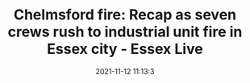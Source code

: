 ---
"title": "Chelmsford fire: Recap as seven crews rush to industrial unit fire in Essex city - Essex Live"
"date": "2021-11-12 11:13:3"
"feed_name": "GOOGLENEWSINDUSTRIAL"
"feed_website": "https://news.google.com/search?q=industrial%2Bincident&hl=en-US&gl=US&ceid=US:en"
"feed_rss": "https://news.google.com/rss/search?q=industrial%2Bincident&hl=en-US&gl=US&ceid=US:en"
"link": "https://www.essexlive.news/news/essex-news/live-updates-firefighters-tackling-chelmsford-6195962"
"source": "{'href': 'https://www.essexlive.news', 'title': 'Essex Live'}"
"file": "_posts/2021-1-1-7b0d00d097a999be231a11d540c5ab3b4d7e5695.md"
"accident": "1"
"drilling": "0"
"dead": "0"
"injured": "0"
"arrested": "0"
"place": "unknown place"
"where": "unknown site"
"causes": "unknown"
"place_uri": "unknown place"
---
